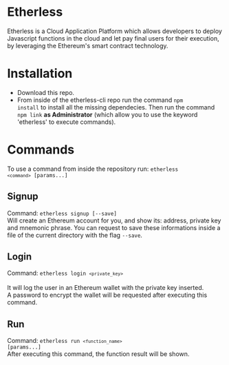 # Etherless
Etherless is a Cloud Application Platform which allows developers to deploy Javascript functions in the cloud and let pay final users for their execution, by leveraging the Ethereum's smart contract technology.

# Installation 
- Download this repo.
- From inside of the etherless-cli repo run the command <code>npm install</code> to install all the missing dependecies. Then run the command <code>npm link</code> <b>as Administrator</b> (which allow you to use the keyword 'etherless' to execute commands).

# Commands 
To use a command from inside the repository run: <code>etherless `<command>` [params...]</code>

## Signup 
Command: <code>etherless signup [--save]</code> <br/> 
Will create an Ethereum account for you, and show its: address, private key and mnemonic phrase. You can request to save these informations inside a file of the current directory with the flag <code>--save</code>.

## Login 
Command: <code>etherless login `<private_key>` </code> <br />
It will log the user in an Ethereum wallet with the private key inserted. <br>
A password to encrypt the wallet will be requested after executing this command.

## Run 
Command: <code>etherless run `<function_name>` [params...]</code> <br />
After executing this command, the function result will be shown. 
